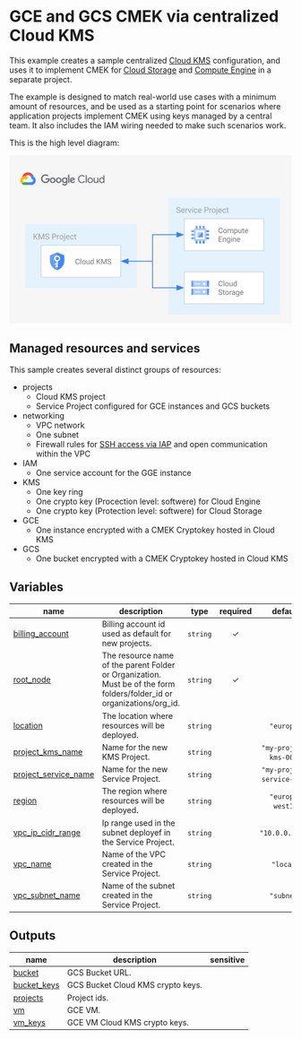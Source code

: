 # GCE and GCS CMEK via centralized Cloud KMS

This example creates a sample centralized [Cloud KMS](https://cloud.google.com/kms?hl=it) configuration, and uses it to implement CMEK for [Cloud Storage](https://cloud.google.com/storage/docs/encryption/using-customer-managed-keys) and [Compute Engine](https://cloud.google.com/compute/docs/disks/customer-managed-encryption) in a separate project.

The example is designed to match real-world use cases with a minimum amount of resources, and be used as a starting point for scenarios where application projects implement CMEK using keys managed by a central team. It also includes the IAM wiring needed to make such scenarios work.

This is the high level diagram:

![High-level diagram](diagram.png "High-level diagram")

## Managed resources and services

This sample creates several distinct groups of resources:

- projects
  - Cloud KMS project
  - Service Project configured for GCE instances and GCS buckets
- networking
  - VPC network
  - One subnet
  - Firewall rules for [SSH access via IAP](https://cloud.google.com/iap/docs/using-tcp-forwarding) and open communication within the VPC
- IAM
  - One service account for the GGE instance
- KMS
  - One key ring
  - One crypto key (Procection level: softwere) for Cloud Engine
  - One crypto key (Protection level: softwere) for Cloud Storage
- GCE
  - One instance encrypted with a CMEK Cryptokey hosted in Cloud KMS
- GCS
  - One bucket encrypted with a CMEK Cryptokey hosted in Cloud KMS
<!-- BEGIN TFDOC -->

## Variables

| name | description | type | required | default |
|---|---|:---:|:---:|:---:|
| [billing_account](variables.tf#L16) | Billing account id used as default for new projects. | <code>string</code> | ✓ |  |
| [root_node](variables.tf#L45) | The resource name of the parent Folder or Organization. Must be of the form folders/folder_id or organizations/org_id. | <code>string</code> | ✓ |  |
| [location](variables.tf#L21) | The location where resources will be deployed. | <code>string</code> |  | <code>&#34;europe&#34;</code> |
| [project_kms_name](variables.tf#L27) | Name for the new KMS Project. | <code>string</code> |  | <code>&#34;my-project-kms-001&#34;</code> |
| [project_service_name](variables.tf#L33) | Name for the new Service Project. | <code>string</code> |  | <code>&#34;my-project-service-001&#34;</code> |
| [region](variables.tf#L39) | The region where resources will be deployed. | <code>string</code> |  | <code>&#34;europe-west1&#34;</code> |
| [vpc_ip_cidr_range](variables.tf#L50) | Ip range used in the subnet deployef in the Service Project. | <code>string</code> |  | <code>&#34;10.0.0.0&#47;20&#34;</code> |
| [vpc_name](variables.tf#L56) | Name of the VPC created in the Service Project. | <code>string</code> |  | <code>&#34;local&#34;</code> |
| [vpc_subnet_name](variables.tf#L62) | Name of the subnet created in the Service Project. | <code>string</code> |  | <code>&#34;subnet&#34;</code> |

## Outputs

| name | description | sensitive |
|---|---|:---:|
| [bucket](outputs.tf#L15) | GCS Bucket URL. |  |
| [bucket_keys](outputs.tf#L20) | GCS Bucket Cloud KMS crypto keys. |  |
| [projects](outputs.tf#L25) | Project ids. |  |
| [vm](outputs.tf#L33) | GCE VM. |  |
| [vm_keys](outputs.tf#L41) | GCE VM Cloud KMS crypto keys. |  |

<!-- END TFDOC -->
